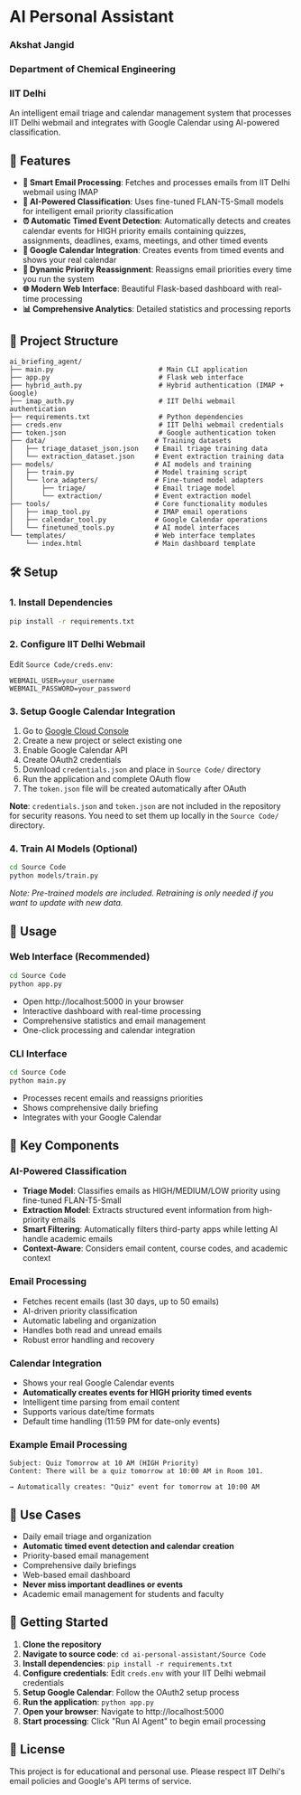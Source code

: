 # AI Personal Assistant

### Akshat Jangid
### Department of Chemical Engineering
### IIT Delhi



An intelligent email triage and calendar management system that processes IIT Delhi webmail and integrates with Google Calendar using AI-powered classification.

## 🚀 Features

- **📧 Smart Email Processing**: Fetches and processes emails from IIT Delhi webmail using IMAP
- **🤖 AI-Powered Classification**: Uses fine-tuned FLAN-T5-Small models for intelligent email priority classification
- **⏰ Automatic Timed Event Detection**: Automatically detects and creates calendar events for HIGH priority emails containing quizzes, assignments, deadlines, exams, meetings, and other timed events
- **📅 Google Calendar Integration**: Creates events from timed events and shows your real calendar
- **🔄 Dynamic Priority Reassignment**: Reassigns email priorities every time you run the system
- **🌐 Modern Web Interface**: Beautiful Flask-based dashboard with real-time processing
- **📊 Comprehensive Analytics**: Detailed statistics and processing reports

## 📁 Project Structure

```
ai_briefing_agent/
├── main.py                          # Main CLI application
├── app.py                           # Flask web interface
├── hybrid_auth.py                   # Hybrid authentication (IMAP + Google)
├── imap_auth.py                     # IIT Delhi webmail authentication
├── requirements.txt                 # Python dependencies
├── creds.env                        # IIT Delhi webmail credentials
├── token.json                       # Google authentication token
├── data/                           # Training datasets
│   ├── triage_dataset_json.json    # Email triage training data
│   └── extraction_dataset.json     # Event extraction training data
├── models/                         # AI models and training
│   ├── train.py                    # Model training script
│   └── lora_adapters/              # Fine-tuned model adapters
│       ├── triage/                 # Email triage model
│       └── extraction/             # Event extraction model
├── tools/                          # Core functionality modules
│   ├── imap_tool.py                # IMAP email operations
│   ├── calendar_tool.py            # Google Calendar operations
│   └── finetuned_tools.py          # AI model interfaces
└── templates/                      # Web interface templates
    └── index.html                  # Main dashboard template
```

## 🛠️ Setup

### 1. Install Dependencies
```bash
pip install -r requirements.txt
```

### 2. Configure IIT Delhi Webmail
Edit `Source Code/creds.env`:
```
WEBMAIL_USER=your_username
WEBMAIL_PASSWORD=your_password
```

### 3. Setup Google Calendar Integration
1. Go to [Google Cloud Console](https://console.cloud.google.com/)
2. Create a new project or select existing one
3. Enable Google Calendar API
4. Create OAuth2 credentials
5. Download `credentials.json` and place in `Source Code/` directory
6. Run the application and complete OAuth flow
7. The `token.json` file will be created automatically after OAuth

**Note**: `credentials.json` and `token.json` are not included in the repository for security reasons. You need to set them up locally in the `Source Code/` directory.

### 4. Train AI Models (Optional)
```bash
cd Source Code
python models/train.py
```
*Note: Pre-trained models are included. Retraining is only needed if you want to update with new data.*

## 🚀 Usage

### Web Interface (Recommended)
```bash
cd Source Code
python app.py
```
- Open http://localhost:5000 in your browser
- Interactive dashboard with real-time processing
- Comprehensive statistics and email management
- One-click processing and calendar integration

### CLI Interface
```bash
cd Source Code
python main.py
```
- Processes recent emails and reassigns priorities
- Shows comprehensive daily briefing
- Integrates with your Google Calendar

## 🔧 Key Components

### AI-Powered Classification
- **Triage Model**: Classifies emails as HIGH/MEDIUM/LOW priority using fine-tuned FLAN-T5-Small
- **Extraction Model**: Extracts structured event information from high-priority emails
- **Smart Filtering**: Automatically filters third-party apps while letting AI handle academic emails
- **Context-Aware**: Considers email content, course codes, and academic context

### Email Processing
- Fetches recent emails (last 30 days, up to 50 emails)
- AI-driven priority classification
- Automatic labeling and organization
- Handles both read and unread emails
- Robust error handling and recovery

### Calendar Integration
- Shows your real Google Calendar events
- **Automatically creates events for HIGH priority timed events**
- Intelligent time parsing from email content
- Supports various date/time formats
- Default time handling (11:59 PM for date-only events)

### Example Email Processing
```
Subject: Quiz Tomorrow at 10 AM (HIGH Priority)
Content: There will be a quiz tomorrow at 10:00 AM in Room 101.

→ Automatically creates: "Quiz" event for tomorrow at 10:00 AM
```

## 🎯 Use Cases

- Daily email triage and organization
- **Automatic timed event detection and calendar creation**
- Priority-based email management
- Comprehensive daily briefings
- Web-based email dashboard
- **Never miss important deadlines or events**
- Academic email management for students and faculty

## 🚀 Getting Started

1. **Clone the repository**
2. **Navigate to source code**: `cd ai-personal-assistant/Source Code`
3. **Install dependencies**: `pip install -r requirements.txt`
4. **Configure credentials**: Edit `creds.env` with your IIT Delhi webmail credentials
5. **Setup Google Calendar**: Follow the OAuth2 setup process
6. **Run the application**: `python app.py`
7. **Open your browser**: Navigate to http://localhost:5000
8. **Start processing**: Click "Run AI Agent" to begin email processing


## 📄 License

This project is for educational and personal use. Please respect IIT Delhi's email policies and Google's API terms of service.
